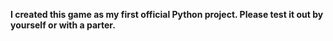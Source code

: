 
<b>I created this game as my first official Python project. Please test it out by yourself or with a parter.</b>

